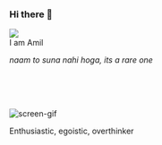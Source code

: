 ### Hi there 👋
<img src="https://media.giphy.com/media/jOV609ljhCAK1tba6u/giphy.gif">
<div>
  <div>I am Amil </div>
  <p><i>naam to suna nahi hoga, its a rare one</i></p>
</div>
</img>

<br><br><br>

![screen-gif](https://media.giphy.com/media/xULW8xIYmhTWW3Rv0Y/giphy.gif) <div>Enthusiastic, egoistic, overthinker</div>

<!--
**Amil-Gupta/Amil-Gupta** is a ✨ _special_ ✨ repository because its `README.md` (this file) appears on your GitHub profile.

Here are some ideas to get you started:

- 🔭 I’m currently working on ...
- 🌱 I’m currently learning ...
- 👯 I’m looking to collaborate on ...
- 🤔 I’m looking for help with ...
- 💬 Ask me about ...
- 📫 How to reach me: ...
- 😄 Pronouns: ...
- ⚡ Fun fact: ...
-->
